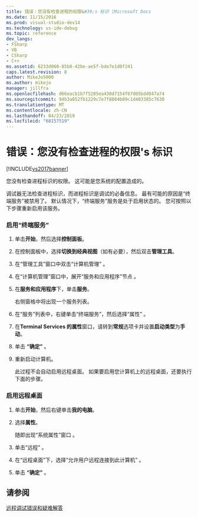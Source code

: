 ```yaml
---
title: 错误：您没有检查进程的权限&#39;s 标识 |Microsoft Docs
ms.date: 11/15/2016
ms.prod: visual-studio-dev14
ms.technology: vs-ide-debug
ms.topic: reference
dev_langs:
- FSharp
- VB
- CSharp
- C++
ms.assetid: 6233d060-85b8-42be-ae5f-bde7e1d0f241
caps.latest.revision: 8
author: MikeJo5000
ms.author: mikejo
manager: jillfra
ms.openlocfilehash: d66eacb1b7f5205ea430d7154f67d05bdd047a74
ms.sourcegitcommit: 94b3a052fb1229c7e7f8804b09c1d403385c7630
ms.translationtype: MT
ms.contentlocale: zh-CN
ms.lasthandoff: 04/23/2019
ms.locfileid: "68157519"
---
```

# <a name="error-you-do-not-have-permission-to-inspect-the-process39s-identity"></a>错误：您没有检查进程的权限&#39;s 标识
[!INCLUDE[vs2017banner](../includes/vs2017banner.md)]

您没有检查进程标识的权限。 这可能是您系统的配置造成的。  
  
 调试器无法检查进程标识，而进程标识是调试的必备信息。 最有可能的原因是“终端服务”被禁用了。 默认情况下，“终端服务”服务是处于启用状态的。 您可按照以下步骤重新启用该服务。  
  
### <a name="to-enable-terminal-services"></a>启用“终端服务”  
  
1. 单击**开始**，然后选择**控制面板**。  
  
2. 在控制面板中，选择**切换到经典视图**（如有必要），然后双击**管理工具**。  
  
3. 在“管理工具”窗口中双击“计算机管理”   。  
  
4. 在“计算机管理”窗口中，展开“服务和应用程序”节点  。  
  
5. 在**服务和应用程序**下，单击**服务**。  
  
     右侧窗格中将出现一个服务列表。  
  
6. 在“服务”列表中，右键单击“终端服务”，然后选择“属性”    。  
  
7. 在**Terminal Services 的属性**窗口，请转到**常规**选项卡并设置**启动类型**为**手动**。  
  
8. 单击 **“确定”** 。  
  
9. 重新启动计算机。  
  
     此过程不会自动启用远程桌面。 如果要启用您计算机上的远程桌面，还要执行下面的步骤。  
  
### <a name="to-enable-remote-desktop"></a>启用远程桌面  
  
1. 单击**开始**，然后右键单击**我的电脑**。  
  
2. 选择**属性**。  
  
     随即出现“系统属性”窗口  。  
  
3. 单击“远程”  。  
  
4. 在“远程桌面”下，选择“允许用户远程连接到此计算机”   。  
  
5. 单击 **“确定”** 。  
  
## <a name="see-also"></a>请参阅  
 [远程调试错误和疑难解答](../debugger/remote-debugging-errors-and-troubleshooting.md)
